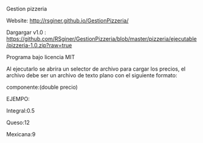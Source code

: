 Gestion pizzeria

Website: http://rsginer.github.io/GestionPizzeria/

Dargargar v1.0 : https://github.com/RSginer/GestionPizzeria/blob/master/pizzeria/ejecutable/pizzeria-1.0.zip?raw=true

Programa bajo licencia MIT

Al ejecutarlo se abrira un selector de archivo para cargar los precios,
el archivo debe ser un archivo de texto plano con el siguiente formato:

componente:(double precio)

EJEMPO:

Integral:0.5

Queso:12

Mexicana:9
